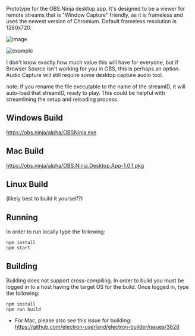 Prototype for the OBS.Ninja desktop app. It's designed to be a viewer for remote streams that is "Window Capture" friendly, as it is frameless and uses the newest version of Chromium.  Default frameless resolution is 1280x720.

![image](https://user-images.githubusercontent.com/2575698/80891669-8eacec80-8c93-11ea-8166-0ce6de83c5d0.png)

![example](https://github.com/steveseguin/electroncapture/raw/master/example.jpg)

I don't know exactly how much value this will have for everyone, but if Browser Source isn't working for you in OBS, this is perhaps an option. Audio Capture will still require some desktop capture audio tool.

note: If you rename the file executable to the name of the streamID, it will auto-load that streamID, ready to play. This could be helpful with streamlining the setup and reloading process.

## Windows Build
https://obs.ninja/alpha/OBSNinja.exe

## Mac Build
https://obs.ninja/alpha/OBS.Ninja.Desktop.App-1.0.1.pkg

## Linux Build
(likely best to build it yourself?)


## Running
In order to run locally type the following:

```
npm install
npm start
```

## Building
Building does not support cross-compiling. In order to build you must be logged in to a host having the target OS for the build. Once logged in, type the following:

```
npm install
npm run build
```

* For Mac, please also see this issue for building: https://github.com/electron-userland/electron-builder/issues/3828
